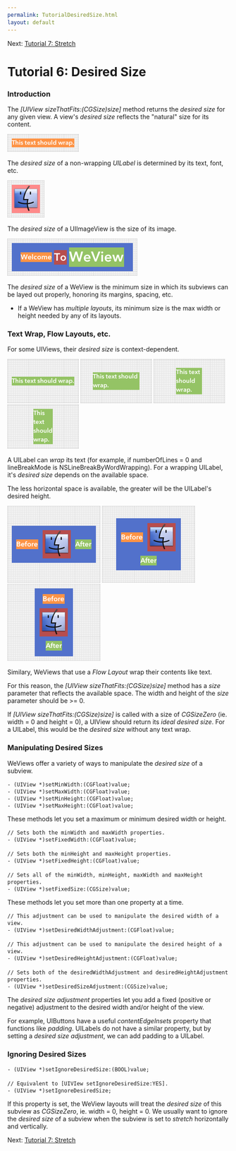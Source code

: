 ```yaml
---
permalink: TutorialDesiredSize.html
layout: default
---
```


Next\: [Tutorial 7: Stretch](TutorialStretch.html)

Tutorial 6: Desired Size
==

<!-- TEMPLATE START -->

### Introduction

The _\[UIView sizeThatFits:(CGSize)size\]_ method returns the _desired size_ for any given view.  A view's _desired size_ reflects the "natural" size for its content.

![Layout Snapshot](images/snapshot-DA93EC7C-4F70-4ED7-BDBE-8A59653911FA-27667-0006BEA3B59FF297-0.png)

The _desired size_ of a non-wrapping _UILabel_ is determined by its text, font, etc.

![Layout Snapshot](images/snapshot-833C1973-01D5-46B5-B5D9-336ECFB27C2E-27936-0006BED475482CF7-0.png)

The _desired size_ of a UIImageView is the size of its image.

![Layout Snapshot](images/snapshot-D6C32D2A-FAD5-4C82-A0CB-B2EBDEC05D6A-24400-0006B8654F081079-0.png)

The _desired size_ of a WeView is the minimum size in which its subviews can be layed out properly, honoring its margins, spacing, etc.  

* If a WeView has _multiple layouts_, its minimum size is the max width or height needed by any of its layouts.

### Text Wrap, Flow Layouts, etc.

For some UIViews, their _desired size_ is context-dependent.  

![Layout Snapshot](images/snapshot-54DD17C9-F409-4FCB-AAAF-E3B24C309433-28210-0006BF4AD6A66AE5-0.png)
![Layout Snapshot](images/snapshot-54DD17C9-F409-4FCB-AAAF-E3B24C309433-28210-0006BF4AD6A66AE5-1.png)
![Layout Snapshot](images/snapshot-54DD17C9-F409-4FCB-AAAF-E3B24C309433-28210-0006BF4AD6A66AE5-2.png)
![Layout Snapshot](images/snapshot-54DD17C9-F409-4FCB-AAAF-E3B24C309433-28210-0006BF4AD6A66AE5-3.png)

A UILabel can _wrap_ its text (for example, if numberOfLines = 0 and lineBreakMode is NSLineBreakByWordWrapping).  For a wrapping UILabel, it's _desired size_ depends on the available space.  

The less horizontal space is available, the greater will be the UILabel's desired height.

![Layout Snapshot](images/snapshot-68DF0B1C-EB1C-4ABB-A1B8-D10AECD47082-29621-0006C114C564175B-0.png)
![Layout Snapshot](images/snapshot-68DF0B1C-EB1C-4ABB-A1B8-D10AECD47082-29621-0006C114C564175B-1.png)
![Layout Snapshot](images/snapshot-68DF0B1C-EB1C-4ABB-A1B8-D10AECD47082-29621-0006C114C564175B-2.png)

Similary, WeViews that use a _Flow Layout_ wrap their contents like text.

For this reason, the _\[UIView sizeThatFits:(CGSize)size\]_ method has a _size_ parameter that reflects the available space. The width and height of the _size_ parameter should be >= 0.

If _\[UIView sizeThatFits:(CGSize)size\]_ is called with a size of _CGSizeZero_ (ie. width = 0 and height = 0), a UIView should return its _ideal desired size_.  For a UILabel, this would be the _desired size_ without any text wrap.



### Manipulating Desired Sizes

WeViews offer a variety of ways to manipulate the _desired size_ of a subview.

	- (UIView *)setMinWidth:(CGFloat)value;
	- (UIView *)setMaxWidth:(CGFloat)value;
	- (UIView *)setMinHeight:(CGFloat)value;
	- (UIView *)setMaxHeight:(CGFloat)value;

These methods let you set a maximum or minimum desired width or height.

	// Sets both the minWidth and maxWidth properties.
	- (UIView *)setFixedWidth:(CGFloat)value;
	
	// Sets both the minHeight and maxHeight properties.
	- (UIView *)setFixedHeight:(CGFloat)value;
	
	// Sets all of the minWidth, minHeight, maxWidth and maxHeight properties.
	- (UIView *)setFixedSize:(CGSize)value;

These methods let you set more than one property at a time.


	// This adjustment can be used to manipulate the desired width of a view.
	- (UIView *)setDesiredWidthAdjustment:(CGFloat)value;
	
	// This adjustment can be used to manipulate the desired height of a view.
	- (UIView *)setDesiredHeightAdjustment:(CGFloat)value;
	
	// Sets both of the desiredWidthAdjustment and desiredHeightAdjustment properties.
	- (UIView *)setDesiredSizeAdjustment:(CGSize)value;

The _desired size adjustment_ properties let you add a fixed (positive or negative) adjustment to the desired width and/or height of the view.

For example, UIButtons have a useful _contentEdgeInsets_ property that functions like _padding_.  UILabels do not have a similar property, but by setting a _desired size adjustment_, we can add padding to a UILabel.

### Ignoring Desired Sizes

	- (UIView *)setIgnoreDesiredSize:(BOOL)value;
	
	// Equivalent to [UIVIew setIgnoreDesiredSize:YES].
	- (UIView *)setIgnoreDesiredSize;

If this property is set, the WeView layouts will treat the _desired size_ of this subview as _CGSizeZero_, ie. width = 0, height = 0.  We usually want to ignore the _desired size_ of a subview when the subview is set to _stretch_ horizontally and vertically.



<!-- TEMPLATE END -->

Next\: [Tutorial 7: Stretch](TutorialStretch.html)